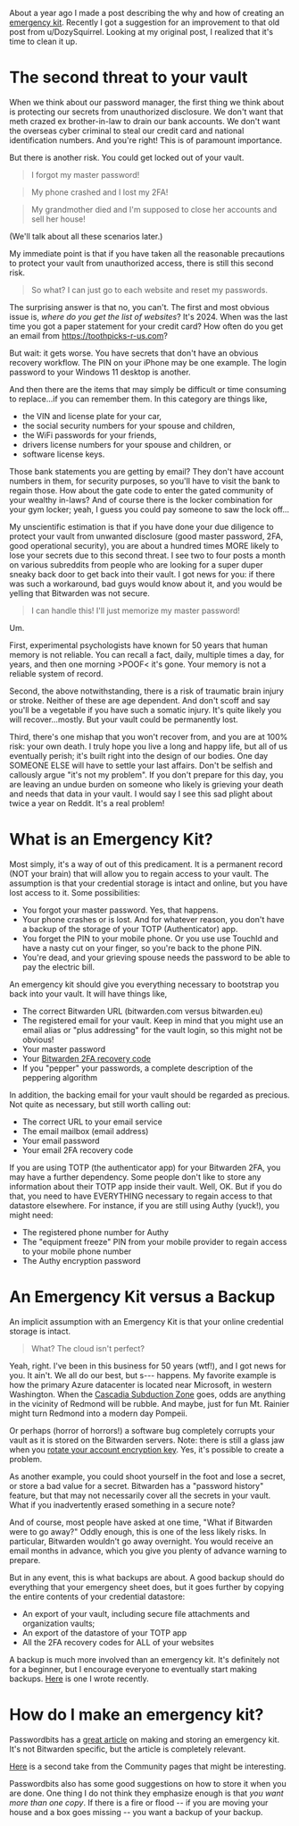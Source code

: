 About a year ago I made a post describing the why and how of creating an [emergency kit](https://www.reddit.com/r/Bitwarden/comments/143zktj/you_need_an_emergency_kit/). Recently I got a suggestion for an improvement to that old post from u/DozySquirrel.  Looking at my original post, I realized that it's time to clean it up.

# The second threat to your vault

When we think about our password manager, the first thing we think about is protecting our secrets from unauthorized disclosure. We don't want that meth crazed ex brother-in-law to drain our bank accounts. We don't want the overseas cyber criminal to steal our credit card and national identification numbers. And you're right! This is of paramount importance.

But there is another risk. You could get locked out of your vault.

>I forgot my master password!

>My phone crashed and I lost my 2FA!

>My grandmother died and I'm supposed to close her accounts and sell her house!

(We'll talk about all these scenarios later.)

My immediate point is that if you have taken all the reasonable precautions to protect your vault from unauthorized access, there is still this second risk.

>So what? I can just go to each website and reset my passwords.

The surprising answer is that no, you can't. The first and most obvious issue is, *where do you get the list of websites*? It's 2024. When was the last time you got a paper statement for your credit card? How often do you get an email from https://toothpicks-r-us.com?

But wait: it gets worse. You have secrets that don't have an obvious recovery workflow. The PIN on your iPhone may be one example. The login password to your Windows 11 desktop is another.

And then there are the items that may simply be difficult or time consuming to replace...if you can remember them.  In this category are things like,

* the VIN and license plate for your car,
* the social security numbers for your spouse and children,
* the WiFi passwords for your friends,
* drivers license numbers for your spouse and children, or
* software license keys.

Those bank statements you are getting by email? They don't have account numbers in them, for security purposes, so you'll have to visit the bank to regain those. How about the gate code to enter the gated community of your wealthy in-laws? And of course there is the locker combination for your gym locker; yeah, I guess you could pay someone to saw the lock off...

My unscientific estimation is that if you have done your due diligence to protect your vault from unwanted disclosure (good master password, 2FA, good operational security), you are about a hundred times MORE likely to lose your secrets due to this second threat. I see two to four posts a month on various subreddits from people who are looking for a super duper sneaky back door to get back into their vault. I got news for you: if there was such a workaround, bad guys would know about it, and you would be yelling that Bitwarden was not secure.

>I can handle this! I'll just memorize my master password!

Um.

First, experimental psychologists have known for 50 years that human memory is not reliable. You can recall a fact, daily, multiple times a day, for years, and then one morning >POOF< it's gone. Your memory is not a reliable system of record.

Second, the above notwithstanding, there is a risk of traumatic brain injury or stroke. Neither of these are age dependent. And don't scoff and say you'll be a vegetable if you have such a somatic injury. It's quite likely you will recover...mostly. But your vault could be permanently lost.

Third, there's one mishap that you won't recover from, and you are at 100% risk: your own death. I truly hope you live a long and happy life, but all of us eventually perish; it's built right into the design of our bodies. One day SOMEONE ELSE will have to settle your last affairs. Don't be selfish and callously argue "it's not my problem". If you don't prepare for this day, you are leaving an undue burden on someone who likely is grieving your death and needs that data in your vault. I would say I see this sad plight about twice a year on Reddit. It's a real problem!

# What is an Emergency Kit?

Most simply, it's a way of out of this predicament. It is a permanent record (NOT your brain) that will allow you to regain access to your vault. The assumption is that your credential storage is intact and online, but you have lost access to it. Some possibilities:

* You forgot your master password.  Yes, that happens.
* Your phone crashes or is lost. And for whatever reason, you don't have a backup of the storage of your TOTP (Authenticator) app.
* You forget the PIN to your mobile phone. Or you use use TouchId and have a nasty cut on your finger, so you're back to the phone PIN.
* You're dead, and your grieving spouse needs the password to be able to pay the electric bill.

An emergency kit should give you everything necessary to bootstrap you back into your vault. It will have things like,

* The correct Bitwarden URL (bitwarden.com versus bitwarden.eu)
* The registered email for your vault. Keep in mind that you might use an email alias or "plus addressing" for the vault login, so this might not be obvious!
* Your master password
* Your [Bitwarden 2FA recovery code](https://bitwarden.com/help/two-step-recovery-code/)
* If you "pepper" your passwords, a complete description of the peppering algorithm

In addition, the backing email for your vault should be regarded as precious. Not quite as necessary, but still worth calling out:

* The correct URL to your email service
* The email mailbox (email address)
* Your email password
* Your email 2FA recovery code

If you are using TOTP (the authenticator app) for your Bitwarden 2FA, you may have a further dependency. Some people don't like to store any information about their TOTP app inside their vault. Well, OK. But if you do that, you need to have EVERYTHING necessary to regain access to that datastore elsewhere. For instance, if you are still using Authy (yuck!), you might need:

* The registered phone number for Authy
* The "equipment freeze" PIN from your mobile provider to regain access to your mobile phone number
* The Authy encryption password

# An Emergency Kit versus a Backup

An implicit assumption with an Emergency Kit is that your online credential storage is intact.

>What? The cloud isn't perfect?

Yeah, right. I've been in this business for 50 years (wtf!), and I got news for you. It ain't. We all do our best, but s--- happens.  My favorite example is how the primary Azure datacenter is located near Microsoft, in western Washington. When the [Cascadia Subduction Zone](https://en.wikipedia.org/wiki/Cascadia_subduction_zone) goes, odds are anything in the vicinity of Redmond will be rubble. And maybe, just for fun Mt. Rainier might turn Redmond into a modern day Pompeii.

Or perhaps (horror of horrors!) a software bug completely corrupts your vault as it is stored on the Bitwarden servers. Note: there is still a glass jaw when you [rotate your account encryption key](https://bitwarden.com/help/account-encryption-key). Yes, it's possible to create a problem.

As another example, you could shoot yourself in the foot and lose a secret, or store a bad value for a secret. Bitwarden has a "password history" feature, but that may not necessarily cover all the secrets in your vault.  What if you inadvertently erased something in a secure note?

And of course, most people have asked at one time, "What if Bitwarden were to go away?" Oddly enough, this is one of the less likely risks. In particular, Bitwarden wouldn't go away overnight. You would receive an email months in advance, which you give you plenty of advance warning to prepare.

But in any event, this is what backups are about. A good backup should do everything that your emergency sheet does, but it goes further by copying the entire contents of your credential datastore:

* An export of your vault, including secure file attachments and organization vaults;
* An export of the datastore of your TOTP app
* All the 2FA recovery codes for ALL of your websites

A backup is much more involved than an emergency kit. It's definitely not for a beginner, but I encourage everyone to eventually start making backups. [Here](https://www.reddit.com/r/Bitwarden/comments/1f995wl/making_bitwarden_backups_version_20/) is one I wrote recently.

# How do I make an emergency kit?

Passwordbits has a [great article](https://passwordbits.com/password-manager-emergency-sheet/) on making and storing an emergency kit. It's not Bitwarden specific, but the article is completely relevant.

[Here](https://community.bitwarden.com/t/i-created-a-bitwarden-emergency-kit/69523) is a second take from the Community pages that might be interesting.

Passwordbits also has some good suggestions on how to store it when you are done. One thing I do not think they emphasize enough is that *you want more than one copy*. If there is a fire or flood -- if you are moving your house and a box goes missing -- you want a backup of your backup.

